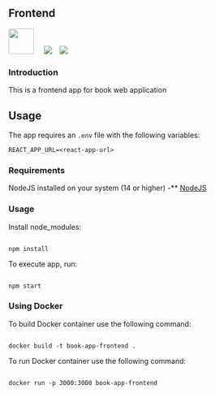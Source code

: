 ## Frontend

<img src="https://img.icons8.com/ultraviolet/80/000000/react--v1.png"
     height="50px"
/></span>
&nbsp;&nbsp;&nbsp;
<img src="https://img.icons8.com/color/48/000000/javascript--v1.png"
/>&nbsp;&nbsp;&nbsp;
<img src="https://img.icons8.com/fluency/48/000000/docker.png"/></span>
&nbsp;&nbsp;&nbsp;

### Introduction

This is a frontend app for book web application

## Usage

The app requires an `.env` file with the following variables:

```
REACT_APP_URL=<react-app-url>
```

### Requirements

NodeJS installed on your system (14 or higher) -\*\* [NodeJS](https://nodejs.org)

### Usage

Install node_modules:

```

npm install

```

To execute app, run:

```

npm start

```

### Using Docker

To build Docker container use the following command:

```

docker build -t book-app-frontend .

```

To run Docker container use the following command:

```

docker run -p 3000:3000 book-app-frontend

```
